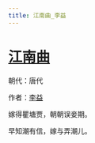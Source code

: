 ```yaml
---
title: 江南曲_李益
---
```


# [江南曲](http://so.gushiwen.org/view_1231.aspx)

朝代：唐代

作者：[李益](http://so.gushiwen.org/author_484.aspx)

嫁得瞿塘贾，朝朝误妾期。

早知潮有信，嫁与弄潮儿。